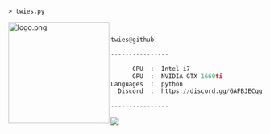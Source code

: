 ```

> twies.py

```
<img align="left" src="https://cdn.discordapp.com/attachments/914055554404614155/926872585667506196/Discord_copy.png" alt="logo.png" width="200" />

```py


twies@github

----------------

      CPU  :  Intel i7
      GPU  :  NVIDIA GTX 1660ti
Languages  :  python
  Discord  :  https://discord.gg/GAFBJECqge | twies#9210
 
----------------
```
<img src="https://komarev.com/ghpvc/?username=twies&style=flat-square">
